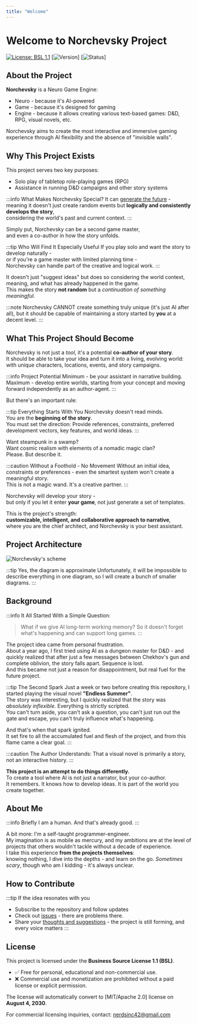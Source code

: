 ```yaml
---
title: "Welcome"
---
```

# Welcome to Norchevsky Project

[![License: BSL 1.1](https://img.shields.io/badge/License-BSL%201.1-blue.svg)](LICENSE)
[![Version](https://img.shields.io/badge/version-0.0.1-brightgreen.svg)]
[![Status](https://img.shields.io/badge/status-pre_alpha-red.svg)]

## About the Project

**Norchevsky** is a Neuro Game Engine:
- Neuro - because it's AI-powered
- Game - because it's designed for gaming
- Engine - because it allows creating various text-based games: D&D, RPG, visual novels, etc.

Norchevsky aims to create the most interactive and immersive gaming experience through AI flexibility and the absence of "invisible walls".

## Why This Project Exists

This project serves two key purposes:
- Solo play of tabletop role-playing games (RPG)
- Assistance in running D&D campaigns and other story systems

:::info What Makes Norchevsky Special?
It can [generate the future](/blog/the-idea-of-agent-stories) -  
meaning it doesn't just create random events but **logically and consistently develops the story**,  
considering the world's past and current context.
:::

Simply put, Norchevsky can be a second game master,  
and even a co-author in how the story unfolds.

:::tip Who Will Find It Especially Useful
If you play solo and want the story to develop naturally -  
or if you're a game master with limited planning time -  
Norchevsky can handle part of the creative and logical work.
:::

It doesn't just "suggest ideas" but does so considering the world context,  
meaning, and what has already happened in the game.  
This makes the story **not random** but a _continuation of something meaningful_.

:::note
Norchevsky CANNOT create something truly unique (it's just AI after all), but it should be capable of maintaining a story started by **you** at a decent level.
:::

## What This Project Should Become

Norchevsky is not just a _tool_, it's a potential **co-author of your story**.  
It should be able to take your idea and turn it into a living, evolving world:  
with unique characters, locations, events, and story campaigns.

:::info Project Potential
Minimum - be your assistant in narrative building.  
Maximum - develop entire worlds, starting from your concept and moving forward independently as an author-agent.
:::

But there's an important rule:

:::tip Everything Starts With You
Norchevsky doesn't read minds.  
You are the **beginning of the story**.  
You must set the direction: Provide references, constraints, preferred development vectors, key features, and world ideas.
:::

Want steampunk in a swamp?  
Want cosmic realism with elements of a nomadic magic clan?  
Please. But describe it.

:::caution Without a Foothold - No Movement
Without an initial idea, constraints or preferences - even the smartest system won't create a meaningful story.  
This is not a magic wand. It's a creative partner.
:::

Norchevsky will develop your story -  
but only if you let it enter **your game**, not just generate a set of templates.

This is the project's strength:  
**customizable, intelligent, and collaborative approach to narrative**,  
where you are the chief architect, and Norchevsky is your best assistant.

## Project Architecture

![Norchevsky's scheme](./assets/scheme_norchevsky_en.png)

:::tip Yes, the diagram is approximate
Unfortunately, it will be impossible to describe everything in one diagram, so I will create a bunch of smaller diagrams.
:::

## Background

:::info It All Started With a Simple Question:
> What if we give AI long-term working memory?
> So it doesn't forget what's happening and can support long games.
:::

The project idea came from personal frustration.  
About a year ago, I first tried using AI as a dungeon master for D&D - and quickly realized that after just a few messages between Chekhov's gun and complete oblivion, the story falls apart. Sequence is lost.  
And this became not just a reason for disappointment, but real fuel for the future project.

:::tip The Second Spark
Just a week or two before creating this repository, I started playing the visual novel **"Endless Summer"**.  
The story was interesting, but I quickly realized that the story was *absolutely inflexible*. Everything is strictly scripted.  
You can't turn aside, you can't ask a question, you can't just run out the gate and escape, you can't truly influence what's happening.

And that's when that spark ignited.  
It set fire to all the accumulated fuel and flesh of the project, and from this flame came a clear goal.
:::

:::caution The Author Understands:
That a visual novel is primarily a story, not an interactive history.
:::

**This project is an attempt to do things differently.**  
To create a tool where AI is not just a narrator, but your co-author.  
It remembers. It knows how to develop ideas. It is part of the world you create together.

## About Me

:::info Briefly
I am a human. And that's already good.
:::

A bit more: I'm a self-taught programmer-engineer.  
My imagination is as mobile as mercury, and my ambitions are at the level of projects that others wouldn't tackle without a decade of experience.  
I take this experience **from the projects themselves**:  
knowing nothing, I dive into the depths - and learn on the go. _Sometimes scary_, though who am I kidding - it's always unclear.

## How to Contribute

:::tip If the idea resonates with you
- Subscribe to the repository and follow updates
- Check out [issues](https://github.com/teta42/Norchevsky/issues) - there are problems there.
- Share your [thoughts and suggestions](https://github.com/teta42/Norchevsky/discussions/categories/ideas) - the project is still forming, and every voice matters
:::

## License

This project is licensed under the **Business Source License 1.1 (BSL)**.

- ✅ Free for personal, educational and non-commercial use.  
- ❌ Commercial use and monetization are prohibited without a paid license or explicit permission.

The license will automatically convert to [MIT/Apache 2.0] license on **August 4, 2030**.

For commercial licensing inquiries, contact: nerdsinc42@gmail.com